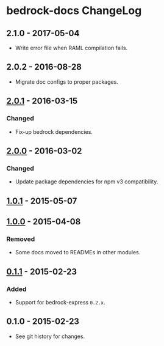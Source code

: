 # bedrock-docs ChangeLog

## 2.1.0 - 2017-05-04
- Write error file when RAML compilation fails.

## 2.0.2 - 2016-08-28
- Migrate doc configs to proper packages.

## [2.0.1] - 2016-03-15

### Changed
- Fix-up bedrock dependencies.

## [2.0.0] - 2016-03-02

### Changed
- Update package dependencies for npm v3 compatibility.

## [1.0.1] - 2015-05-07

## [1.0.0] - 2015-04-08

### Removed
- Some docs moved to READMEs in other modules.

## [0.1.1] - 2015-02-23

### Added
- Support for bedrock-express `0.2.x`.

## 0.1.0 - 2015-02-23

- See git history for changes.

[Unreleased]: https://github.com/digitalbazaar/bedrock-docs/compare/2.0.1...HEAD
[2.0.1]: https://github.com/digitalbazaar/bedrock-docs/compare/2.0.0...2.0.1
[2.0.0]: https://github.com/digitalbazaar/bedrock-docs/compare/1.0.1...2.0.0
[1.0.1]: https://github.com/digitalbazaar/bedrock-docs/compare/1.0.0...1.0.1
[1.0.0]: https://github.com/digitalbazaar/bedrock-docs/compare/0.1.1...1.0.0
[0.1.1]: https://github.com/digitalbazaar/bedrock-docs/compare/0.1.0...0.1.1
